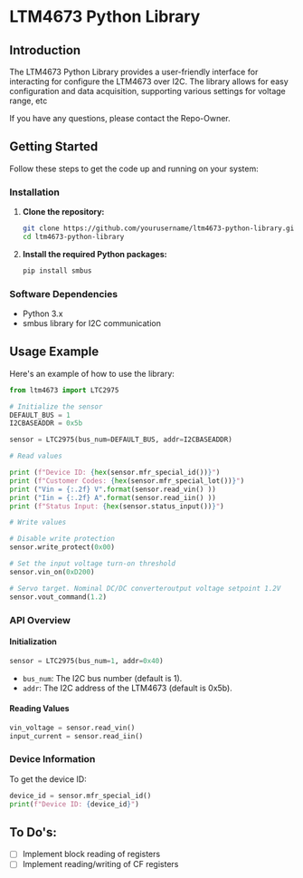 # LTM4673 Python Library

## Introduction

The LTM4673 Python Library provides a user-friendly interface for interacting for configure the LTM4673 over I2C. The library allows for easy configuration and data acquisition, supporting various settings for voltage range, etc

If you have any questions, please contact the Repo-Owner.

## Getting Started

Follow these steps to get the code up and running on your system:

### Installation

1. **Clone the repository:**
   ```bash
   git clone https://github.com/yourusername/ltm4673-python-library.git
   cd ltm4673-python-library
   ```

2. **Install the required Python packages:**
   ```bash
   pip install smbus
   ```
   
### Software Dependencies

- Python 3.x
- smbus library for I2C communication

## Usage Example

Here's an example of how to use the library:

```python
from ltm4673 import LTC2975

# Initialize the sensor
DEFAULT_BUS = 1
I2CBASEADDR = 0x5b

sensor = LTC2975(bus_num=DEFAULT_BUS, addr=I2CBASEADDR)

# Read values

print (f"Device ID: {hex(sensor.mfr_special_id())}")
print (f"Customer Codes: {hex(sensor.mfr_special_lot())}")
print ("Vin = {:.2f} V".format(sensor.read_vin() ))
print ("Iin = {:.2f} A".format(sensor.read_iin() ))
print (f"Status Input: {hex(sensor.status_input())}")

# Write values

# Disable write protection
sensor.write_protect(0x00) 

# Set the input voltage turn-on threshold
sensor.vin_on(0xD200)

# Servo target. Nominal DC/DC converteroutput voltage setpoint 1.2V
sensor.vout_command(1.2)
```
### API Overview

#### Initialization

```python
sensor = LTC2975(bus_num=1, addr=0x40)
```
- `bus_num`: The I2C bus number (default is 1).
- `addr`: The I2C address of the LTM4673 (default is 0x5b).

#### Reading Values

```python
vin_voltage = sensor.read_vin()
input_current = sensor.read_iin()
```
### Device Information

To get the device ID:

```python
device_id = sensor.mfr_special_id()
print(f"Device ID: {device_id}")
```
## To Do's:
- [ ] Implement block reading of registers
- [ ] Implement reading/writing of CF registers
